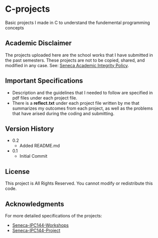 # C-projects
Basic projects I made in C to  understand the fundemental programming concepts

## Academic Disclaimer

The projects uploaded here are the school works that I have submitted in the past semesters. These projects are not to be copied, shared, and modified in any case.
See: [Seneca Academic Integrity Policy](https://www.senecacollege.ca/about/policies/academic-integrity-policy.html).

## Important Specifications

* Description and the guidelines that I needed to follow are specified in pdf files under each project file.
* There is a **reflect.txt** under each project file written by me that summarizes my outcomes from each project, as well as the problems that have arised during the coding and submitting.

## Version History

* 0.2
    * Added README.md
* 0.1
    * Initial Commit

## License

This project is All Rights Reserved. You cannot modify or redistribute this code.

## Acknowledgments

For more detailed specifications of the projects:
* [Seneca-IPC144-Workshops](https://github.com/Seneca-144100/IPC-Workshops)
* [Seneca-IPC144-Project](https://github.com/Seneca-144100/IPC-Project)

